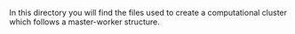 In this directory you will find the files used to create a computational cluster
which follows a master-worker structure.


